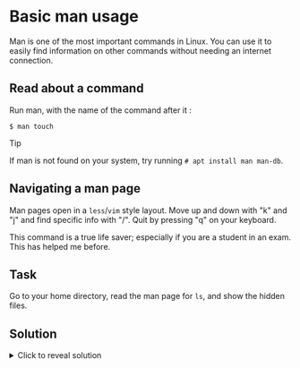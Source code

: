 # Basic man usage

Man is one of the most important commands in Linux. You can use it to easily find information on other commands without needing an internet connection.

## Read about a command

Run man, with the name of the command after it :

```
$ man touch
```

> [!TIP]
> If man is not found on your system, try running ```# apt install man man-db```.

## Navigating a man page

Man pages open in a ```less```/```vim``` style layout. Move up and down with "k" and "j" and find specific info with "/". Quit by pressing "q" on your keyboard.

This command is a true life saver; especially if you are a student in an exam. This has helped me before.

## Task

Go to your home directory, read the man page for ```ls```, and show the hidden files.

## Solution

<details>
    <summary>Click to reveal solution</summary>

    $ cd

    $ man ls

    $ ls -a

</details>
